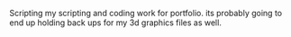 Scripting
my scripting and coding work for portfolio.
its probably going to end up holding back ups for my 3d graphics files as well.

